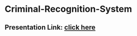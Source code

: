 # Criminal-Recognition-System

## Presentation Link: [click here]([www.google.com](https://www.canva.com/design/DAF4bJsPAmg/Y8mMJjxM-b98CS1f8-ugLQ/view?utm_content=DAF4bJsPAmg&utm_campaign=designshare&utm_medium=link&utm_source=editor)https://www.canva.com/design/DAF4bJsPAmg/Y8mMJjxM-b98CS1f8-ugLQ/view?utm_content=DAF4bJsPAmg&utm_campaign=designshare&utm_medium=link&utm_source=editor)
